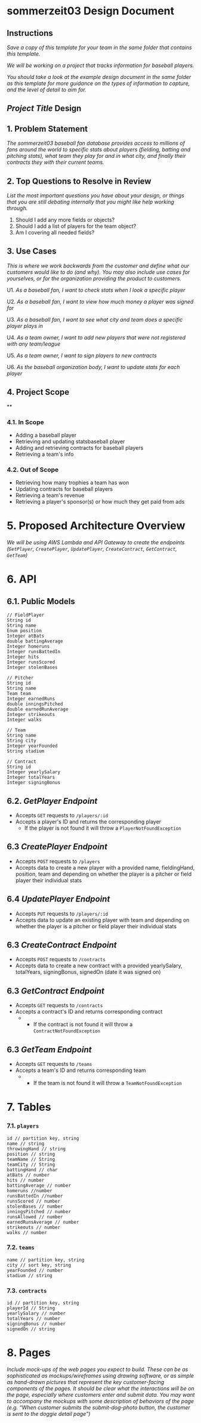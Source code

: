 # sommerzeit03 Design Document

## Instructions

*Save a copy of this template for your team in the same folder that contains
this template.*

*We will be working on a project that tracks information for baseball players.*

*You should take a look at the example design document in the same folder as
this template for more guidance on the types of information to capture, and the
level of detail to aim for.*

## *Project Title* Design

## 1. Problem Statement

*The sommerzeit03 baseball fan database provides access to millions of fans around
the world to specific stats about players (fielding, batting and pitching
stats), what team they play for and in what city, and finally their contracts they
with their current teams.*


## 2. Top Questions to Resolve in Review

*List the most important questions you have about your design, or things that
you are still debating internally that you might like help working through.*

1.   Should I add any more fields or objects?
2.   Should I add a list of players for the team object?
3.  Am I covering all needed fields?

## 3. Use Cases

*This is where we work backwards from the customer and define what our customers
would like to do (and why). You may also include use cases for yourselves, or
for the organization providing the product to customers.*

U1. *As a baseball fan, I want to check stats when I look a specific player*

U2. *As a baseball fan, I want to view how much money a player was signed for*

U3. *As a baseball fan, I want to see what city and team does a specific player plays in*

U4. *As a team owner, I want to add new players that were not registered with any team/league*

U5. *As a team owner, I want to sign players to new contracts*

U6. *As the baseball organization body, I want to update stats for each player*

## 4. Project Scope

**

### 4.1. In Scope

* Adding a baseball player
* Retrieving and updating statsbaseball player
* Adding and retrieving contracts for baseball players
* Retrieving a team's info

### 4.2. Out of Scope

* Retrieving how many trophies a team has won
* Updating contracts for baseball players
* Retrieving a team's revenue
* Retrieving a player's sponsor(s) or how much they get paid from ads

# 5. Proposed Architecture Overview

*We will be using AWS Lambda and API Gateway to create the endpoints (`GetPlayer`,
`CreatePlayer`, `UpdatePlayer`, `CreateContract`, `GetContract`, `GetTeam`)*

# 6. API

## 6.1. Public Models

```
// FieldPlayer 
String id
String name
Enum position
Integer atBats
double battingAverage
Integer homeruns
Integer runsBattedIn
Integer hits
Integer runsScored
Integer stolenBases
```

```
// Pitcher
String id
String name
Team team
Integer earnedRuns
double inningsPitched
double earnedRunAverage
Integer strikeouts
Integer walks
```

```
// Team
String name
String city
Integer yearFounded
String stadium
```

```
// Contract
String id
Integer yearlySalary
Integer totalYears
Integer signingBonus
```

## 6.2. *GetPlayer Endpoint*

* Accepts `GET` requests to `/players/:id`
* Accepts a player's ID and returns the corresponding player
  * If the player is not found it will throw a `PlayerNotFoundException`

## 6.3 *CreatePlayer Endpoint*

* Accepts `POST` requests to `/players`
* Accepts data to create a new player with a provided name, fieldingHand, position, team and depending on whether the player is a pitcher or field player their individual stats

## 6.4 *UpdatePlayer Endpoint*

* Accepts `PUT` requests to `/players/:id`
* Accepts data to update an existing player with team and depending on whether the player is a pitcher or field player their individual stats

## 6.3 *CreateContract Endpoint*

* Accepts `POST` requests to `/contracts`
* Accepts data to create a new contract with a provided yearlySalary, totalYears, signingBonus, signedOn (date it was signed on)

## 6.3 *GetContract Endpoint*

* Accepts `GET` requests to `/contracts`
* Accepts a contract's ID and returns corresponding contract
  * * If the contract is not found it will throw a `ContractNotFoundException`

## 6.3 *GetTeam Endpoint*

* Accepts `GET` requests to `/teams`
* Accepts a team's ID and returns corresponding team
  * * If the team is not found it will throw a `TeamNotFoundException`



# 7. Tables

### 7.1. `players`

```
id // partition key, string
name // string
throwingHand // string
position // string
teamName // String
teamCity // String
battingHand // char
atBats // number
hits // number
battingAverage // number
homeruns //number
runsBattedIn //number
runsScored // number
stolenBases // number
inningsPitched // number
runsAllowed // number
earnedRunsAverage // number
strikeouts // number
walks // number
```

### 7.2. `teams`

```
name // partition key, string
city // sort key, string
yearFounded // number
stadium // string
```

### 7.3. `contracts`

```
id // partition key, string
playerId // String
yearlySalary // number
totalYears // number
signingBonus // number
signedOn // string
```

# 8. Pages

*Include mock-ups of the web pages you expect to build. These can be as
sophisticated as mockups/wireframes using drawing software, or as simple as
hand-drawn pictures that represent the key customer-facing components of the
pages. It should be clear what the interactions will be on the page, especially
where customers enter and submit data. You may want to accompany the mockups
with some description of behaviors of the page (e.g. “When customer submits the
submit-dog-photo button, the customer is sent to the doggie detail page”)*

